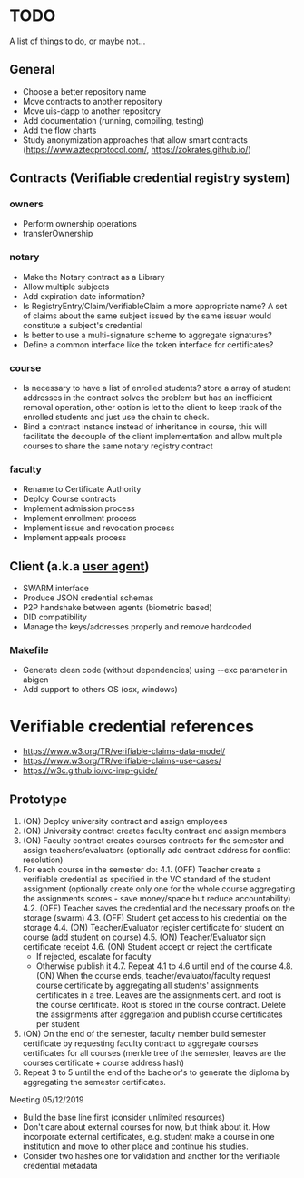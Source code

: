 # TODO

A list of things to do, or maybe not...

## General
 - Choose a better repository name
 - Move contracts to another repository
 - Move uis-dapp to another repository
 - Add documentation (running, compiling, testing)
 - Add the flow charts
 - Study anonymization approaches that allow smart contracts (https://www.aztecprotocol.com/, https://zokrates.github.io/)
  
## Contracts (Verifiable credential registry system)

### owners 
 - Perform ownership operations
 - transferOwnership

### notary
 - Make the Notary contract as a Library
 - Allow multiple subjects
 - Add expiration date information?
 - Is RegistryEntry/Claim/VerifiableClaim a more appropriate name?
   A set of claims about the same subject issued by the same issuer would constitute a subject's credential
 - Is better to use a multi-signature scheme to aggregate signatures?
 - Define a common interface like the token interface for certificates?

### course
 - Is necessary to have a list of enrolled students? store a array of student addresses in the contract solves the problem but has an inefficient removal operation, other option is let to the client to keep track of the enrolled students and just use the chain to check.
 - Bind a contract instance instead of inheritance in course, this will facilitate the decouple of the client implementation and allow multiple courses to share the same notary registry contract

### faculty
 - Rename to Certificate Authority
 - Deploy Course contracts
 - Implement admission process
 - Implement enrollment process
 - Implement issue and revocation process
 - Implement appeals process

## Client (a.k.a [user agent](https://www.w3.org/TR/verifiable-claims-data-model/#terminology))
 - SWARM interface
 - Produce JSON credential schemas
 - P2P handshake between agents (biometric based)
 - DID compatibility
 - Manage the keys/addresses properly and remove hardcoded

### Makefile
 - Generate clean code (without dependencies) using --exc parameter in abigen
 - Add support to others OS (osx, windows)
 
 # Verifiable credential references
 - https://www.w3.org/TR/verifiable-claims-data-model/
 - https://www.w3.org/TR/verifiable-claims-use-cases/
 - https://w3c.github.io/vc-imp-guide/


## Prototype

1. (ON) Deploy university contract and assign employees
2. (ON) University contract creates faculty contract and assign members
3. (ON) Faculty contract creates courses contracts for the semester and assign teachers/evaluators (optionally add contract address for conflict resolution)
4. For each course in the semester do:
   4.1. (OFF) Teacher create a verifiable credential as specified in the VC standard of the student assignment (optionally create only one for the whole course aggregating the assignments scores - save money/space but reduce accountability)
   4.2. (OFF) Teacher saves the credential and the necessary proofs on the storage (swarm)
   4.3. (OFF) Student get access to his credential on the storage
   4.4. (ON) Teacher/Evaluator register certificate for student on course (add student on course)
   4.5. (ON) Teacher/Evaluator sign certificate receipt
   4.6. (ON) Student accept or reject the certificate
     - If rejected, escalate for faculty
     - Otherwise publish it
   4.7. Repeat 4.1 to 4.6 until end of the course
   4.8. (ON) When the course ends, teacher/evaluator/faculty request course certificate by aggregating all students' assignments certificates in a tree. Leaves are the assignments cert. and root is the course certificate. Root is stored in the course contract. Delete the assignments after aggregation and publish course certificates per student
5. (ON) On the end of the semester, faculty member build semester certificate by requesting faculty contract to aggregate courses certificates for all courses (merkle tree of the semester, leaves are the courses certificate + course address hash)
6. Repeat 3 to 5 until the end of the bachelor's to generate the diploma by aggregating the semester certificates.

Meeting 05/12/2019
- Build the base line first (consider unlimited resources)
- Don't care about external courses for now, but think about it. How incorporate external certificates, e.g. student make a course in one institution and move to other place and continue his studies.
- Consider two hashes one for validation and another for the verifiable credential metadata